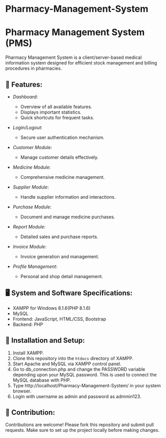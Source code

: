  # Pharmacy-Management-System
# Pharmacy Management System (PMS)

Pharmacy Management System is a client/server-based medical information system designed for efficient stock management and billing procedures in pharmacies.

## 🌟 Features:

- *Dashboard*:
  - Overview of all available features.
  - Displays important statistics.
  - Quick shortcuts for frequent tasks.
  
- *Login/Logout*:
  - Secure user authentication mechanism.

- *Customer Module*:
  - Manage customer details effectively.
  
- *Medicine Module*:
  - Comprehensive medicine management.
  
- *Supplier Module*:
  - Handle supplier information and interactions.
  
- *Purchase Module*:
  - Document and manage medicine purchases.
  
- *Report Module*:
  - Detailed sales and purchase reports.
  
- *Invoice Module*:
  - Invoice generation and management.
  
- *Profile Management*:
  - Personal and shop detail management.

## 🖥 System and Software Specifications:

- XAMPP for Windows 8.1.6(PHP 8.1.6)
- MySQL
- Frontend: JavaScript, HTML/CSS, Bootstrap
- Backend: PHP

## 🚀 Installation and Setup:

1. Install XAMPP.
2. Clone this repository into the `htdocs` directory of XAMPP.
3. Start Apache and MySQL via XAMPP control panel.
4. Go to db_connection.php and change the PASSWORD variable depending upon your MySQL password. This is used to connect the MySQL database with PHP.
5. Type http://localhost/Pharmacy-Management-System/ in your system browser.
6. Login with username as admin and password as admmin123.

## 🤝 Contribution:

Contributions are welcome! Please fork this repository and submit pull requests. Make sure to set up the project locally before making changes.
